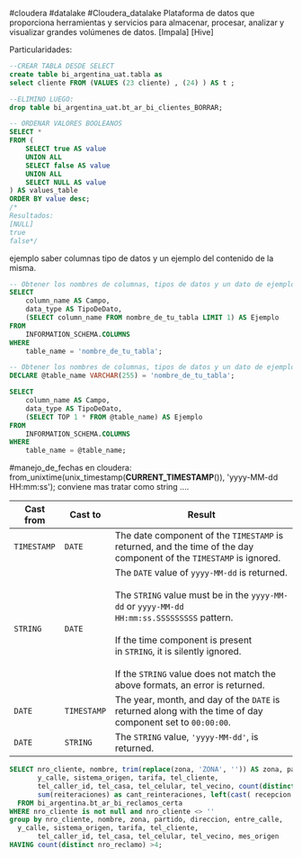 #cloudera #datalake #Cloudera_datalake 
Plataforma de datos que proporciona herramientas y servicios para almacenar, procesar, analizar y visualizar grandes volúmenes de datos.
[Impala]
[Hive]

Particularidades:

``` SQL
--CREAR TABLA DESDE SELECT
create table bi_argentina_uat.tabla as
select cliente FROM (VALUES (23 cliente) , (24) ) AS t ;

--ELIMINO LUEGO:
drop table bi_argentina_uat.bt_ar_bi_clientes_BORRAR;
```


``` SQL
-- ORDENAR VALORES BOOLEANOS
SELECT *
FROM (
    SELECT true AS value
    UNION ALL
    SELECT false AS value
    UNION ALL
    SELECT NULL AS value
) AS values_table
ORDER BY value desc;
/* 
Resultados:
[NULL]
true
false*/
``` 

ejemplo saber columnas tipo de datos y un ejemplo del contenido de la misma.
``` SQL
-- Obtener los nombres de columnas, tipos de datos y un dato de ejemplo por columna en una tabla
SELECT 
    column_name AS Campo, 
    data_type AS TipoDeDato,
    (SELECT column_name FROM nombre_de_tu_tabla LIMIT 1) AS Ejemplo
FROM 
    INFORMATION_SCHEMA.COLUMNS
WHERE 
    table_name = 'nombre_de_tu_tabla';
```

``` SQL 
-- Obtener los nombres de columnas, tipos de datos y un dato de ejemplo por columna en una tabla
DECLARE @table_name VARCHAR(255) = 'nombre_de_tu_tabla';

SELECT 
    column_name AS Campo, 
    data_type AS TipoDeDato,
    (SELECT TOP 1 * FROM @table_name) AS Ejemplo
FROM 
    INFORMATION_SCHEMA.COLUMNS
WHERE 
    table_name = @table_name;
```


#manejo_de_fechas en cloudera:
from_unixtime(unix_timestamp(**CURRENT_TIMESTAMP**()), 'yyyy-MM-dd HH:mm:ss');
conviene mas tratar como string ....

| Cast from   | Cast to     | Result                                                                                                                                                                                                                                                                                                            |
| ----------- | ----------- | ----------------------------------------------------------------------------------------------------------------------------------------------------------------------------------------------------------------------------------------------------------------------------------------------------------------- |
| `TIMESTAMP` | `DATE`      | The date component of the `TIMESTAMP` is returned, and the time of the day component of the `TIMESTAMP` is ignored.                                                                                                                                                                                               |
| `STRING`    | `DATE`      | The `DATE` value of `yyyy-MM-dd` is returned.<br><br>The `STRING` value must be in the `yyyy-MM-dd` or `yyyy-MM-dd HH:mm:ss.SSSSSSSSS` pattern.<br><br>If the time component is present in `STRING`, it is silently ignored.<br><br>If the `STRING` value does not match the above formats, an error is returned. |
| `DATE`      | `TIMESTAMP` | The year, month, and day of the `DATE` is returned along with the time of day component set to `00:00:00`.                                                                                                                                                                                                        |
| `DATE`      | `STRING`    | The `STRING` value, `'yyyy-MM-dd'`, is returned.                                                                                                                                                                                                                                                                  |


``` SQL
SELECT nro_cliente, nombre, trim(replace(zona, 'ZONA', '')) AS zona, partido, direccion, entre_calle, 
       y_calle, sistema_origen, tarifa, tel_cliente, 
       tel_caller_id, tel_casa, tel_celular, tel_vecino, count(distinct nro_reclamo) as cant_reclamos,
       sum(reiteraciones) as cant_reinteraciones, left(cast( recepcion as string) , 7) as mes_origen
  FROM bi_argentina.bt_ar_bi_reclamos_certa
WHERE nro_cliente is not null and nro_cliente <> ''
group by nro_cliente, nombre, zona, partido, direccion, entre_calle, 
  y_calle, sistema_origen, tarifa, tel_cliente, 
       tel_caller_id, tel_casa, tel_celular, tel_vecino, mes_origen
HAVING count(distinct nro_reclamo) >4;
```